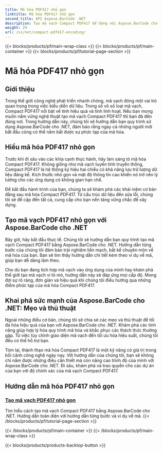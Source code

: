 ```yaml
---
title: Mã hóa PDF417 nhỏ gọn
linktitle: Mã hóa PDF417 nhỏ gọn
second_title: API Aspose.BarCode .NET
description: Tạo mã vạch Compact PDF417 dễ dàng với Aspose.BarCode cho .NET. Hãy làm theo hướng dẫn từng bước của chúng tôi để mã hóa hiệu quả, hoàn chỉnh với các ví dụ về mã.
weight: 29
url: /vi/net/compact-pdf417-encoding/
---
```


{{< blocks/products/pf/main-wrap-class >}}
{{< blocks/products/pf/main-container >}}
{{< blocks/products/pf/tutorial-page-section >}}

# Mã hóa PDF417 nhỏ gọn


## Giới thiệu

Trong thế giới công nghệ phát triển nhanh chóng, mã vạch đóng một vai trò quan trọng trong việc biểu diễn dữ liệu. Trong số vô số loại mã vạch, Compact PDF417 nổi bật về tính hiệu quả và tính linh hoạt. Nếu bạn mong muốn nắm vững nghệ thuật tạo mã vạch Compact PDF417 thì bạn đã đến đúng nơi. Trong hướng dẫn này, chúng tôi sẽ hướng dẫn bạn quy trình sử dụng Aspose.BarCode cho .NET, đảm bảo rằng ngay cả những người mới bắt đầu cũng có thể nắm bắt được sự phức tạp của mã hóa.

## Hiểu mã hóa PDF417 nhỏ gọn

Trước khi đi sâu vào các khía cạnh thực hành, hãy làm sáng tỏ mã hóa Compact PDF417. Không giống như mã vạch tuyến tính truyền thống, Compact PDF417 là hệ thống ký hiệu hai chiều có khả năng lưu trữ lượng dữ liệu đáng kể. Kích thước nhỏ gọn và mật độ thông tin cao khiến nó trở nên lý tưởng cho các ứng dụng có không gian hạn chế.

Để bắt đầu hành trình của bạn, chúng ta sẽ khám phá các khái niệm cơ bản đằng sau mã hóa Compact PDF417. Từ cấu trúc dữ liệu đến sửa lỗi, chúng tôi sẽ đề cập đến tất cả, cung cấp cho bạn nền tảng vững chắc để xây dựng.

## Tạo mã vạch PDF417 nhỏ gọn với Aspose.BarCode cho .NET

Bây giờ, hãy bắt đầu thực tế. Chúng tôi sẽ hướng dẫn bạn quy trình tạo mã vạch Compact PDF417 bằng Aspose.BarCode cho .NET. Hướng dẫn từng bước của chúng tôi đảm bảo trải nghiệm liền mạch, bất kể chuyên môn về mã hóa của bạn. Bạn sẽ tìm thấy hướng dẫn chi tiết kèm theo ví dụ về mã, giúp bạn dễ dàng làm theo.

Cho dù bạn đang tích hợp mã vạch vào ứng dụng của mình hay khám phá thế giới tạo mã vạch vì tò mò, hướng dẫn này sẽ đáp ứng mọi cấp độ. Mong đợi sự rõ ràng, đơn giản và hiệu quả khi chúng tôi điều hướng qua những điểm phức tạp của mã hóa Compact PDF417.

## Khai phá sức mạnh của Aspose.BarCode cho .NET: Mẹo và thủ thuật

Ngoài những điều cơ bản, chúng tôi sẽ chia sẻ các mẹo và thủ thuật để tối đa hóa hiệu quả của bạn với Aspose.BarCode cho .NET. Khám phá các tính năng giúp hợp lý hóa quy trình mã hóa và khắc phục các thách thức thường gặp. Từ việc tùy chỉnh giao diện mã vạch đến tối ưu hóa hiệu suất, chúng tôi đều có thể hỗ trợ bạn.

Tóm lại, thành thạo mã hóa Compact PDF417 là một kỹ năng có giá trị trong bối cảnh công nghệ ngày nay. Với hướng dẫn của chúng tôi, bạn sẽ không chỉ nắm được những điều cần thiết mà còn nâng cao trình độ của mình với Aspose.BarCode cho .NET. Đi sâu, khám phá và trao quyền cho các dự án của bạn với độ chính xác của mã vạch Compact PDF417.

## Hướng dẫn mã hóa PDF417 nhỏ gọn
### [Tạo mã vạch PDF417 nhỏ gọn](./compact-pdf417-basic-configuration/)
Tìm hiểu cách tạo mã vạch Compact PDF417 bằng Aspose.BarCode cho .NET. Hướng dẫn toàn diện với hướng dẫn từng bước và ví dụ về mã.
{{< /blocks/products/pf/tutorial-page-section >}}

{{< /blocks/products/pf/main-container >}}
{{< /blocks/products/pf/main-wrap-class >}}

{{< blocks/products/products-backtop-button >}}
